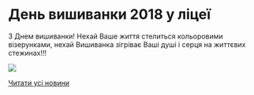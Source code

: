 # День вишиванки 2018 у ліцеї

З Днем вишиванки! Нехай Ваше життя стелиться кольоровими візерунками, нехай Вишиванка зігріває Ваші душі і серця на життєвих стежинах!!!


![](/images/blog/день-вишиванки-2018-у-ліцеї/вишиванка.jpg)


[Читати усі новини](/news)

